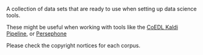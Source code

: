 A collection of data sets that are ready to use when setting up data science tools.

These might be useful when working with tools like the [CoEDL Kaldi Pipeline](https://github.com/CoEDL/kaldi-helpers), or [Persephone](https://github.com/oadams/persephone)

Please check the copyright nortices for each corpus.